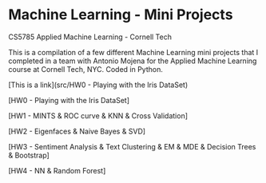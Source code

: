 # Machine Learning - Mini Projects
CS5785 Applied Machine Learning - Cornell Tech

This is a compilation of a few different Machine Learning mini projects that I completed in a team with Antonio Mojena for the Applied Machine Learning course at Cornell Tech, NYC. Coded in Python. 

[This is a link](src/HW0 - Playing with the Iris DataSet)



[HW0 - Playing with the Iris DataSet]

[HW1 - MINTS & ROC curve & KNN & Cross Validation]

[HW2 - Eigenfaces & Naive Bayes & SVD]

[HW3 - Sentiment Analysis & Text Clustering & EM & MDE & Decision Trees & Bootstrap]

[HW4 - NN & Random Forest]
